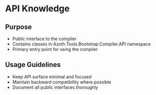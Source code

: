 # API Knowledge

## Purpose
- Public interface to the compiler
- Contains classes in Azoth.Tools.Bootstrap.Compiler.API namespace
- Primary entry point for using the compiler

## Usage Guidelines
- Keep API surface minimal and focused
- Maintain backward compatibility where possible
- Document all public interfaces thoroughly
